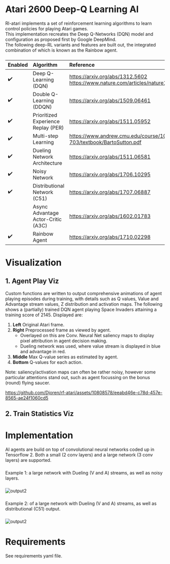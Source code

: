# Atari 2600 Deep-Q Learning AI
Rl-atari implements a set of reinforcement learning algorithms to learn control policies for playing Atari games. <br>
This implementation recreates the Deep Q-Networks (DQN) model and configuration as proposed first by Google DeepMind.<br>
The following deep-RL variants and features are built out, the integrated combination of which is known as the Rainbow agent.
###

Enabled | Algorithm | Reference
:------------ | :-------------| :-----------------------------------|
:heavy_check_mark:   | Deep Q-Learning (DQN) | https://arxiv.org/abs/1312.5602 https://www.nature.com/articles/nature14236  |
:heavy_check_mark: | Double Q-Learning (DDQN) | https://arxiv.org/abs/1509.06461 |
:heavy_check_mark: |Prioritized Experience Replay (PER) | https://arxiv.org/abs/1511.05952 |
:heavy_check_mark: |Multi-step Learning | https://www.andrew.cmu.edu/course/10-703/textbook/BartoSutton.pdf |
:heavy_check_mark: | Dueling Network Architecture|  https://arxiv.org/abs/1511.06581|
:heavy_check_mark: |Noisy Network | https://arxiv.org/abs/1706.10295 |
:heavy_check_mark: |Distributional Network (C51) | https://arxiv.org/abs/1707.06887 |
| | Async Advantage Actor-Critic (A3C)| https://arxiv.org/abs/1602.01783 |
:heavy_check_mark: | Rainbow Agent | https://arxiv.org/abs/1710.02298 |
###


# Visualization

## 1. Agent Play Viz
Custom functions are written to output comprehensive animations of agent playing episodes during training, with details such as Q values, Value and Advantage stream values, Z distribution and activation maps.
The following shows a (partially) trained DQN agent playing Space Invaders attaining a training score of 2145. Displayed are:
1. **Left** Original Atari frame.
2. **Right** Preprocessed frame as viewed by agent.
   - Overlayed on this are Conv. Neural Net saliency maps to display pixel attribution in agent decision making.
   - Dueling network was used, where value stream is displayed in blue and advantage in red.
3. **Middle** Max Q-value series as estimated by agent.
4. **Bottom** Q-values for each action.

Note: saliency/activation maps can often be rather noisy, however some particular attentions stand out, such as agent focussing on the bonus (round) flying saucer.

https://github.com/Djoren/rf-atari/assets/10808578/eeabd46e-c78d-457e-8565-ae24f1060cd5

## 2. Train Statistics Viz


###

# Implementation

AI agents are build on top of convolutional neural networks coded up in Tensorflow 2. Both a small (2 conv layers) and a large network (3 conv layers) are supported.

###

Example 1: a large network with Dueling (V and A) streams, as well as noisy layers.

###

![output2](https://github.com/Djoren/rf-atari/assets/10808578/4843b2fe-c70e-47e8-9397-31a6bf672ece)

###

Example 2: of a large network with Dueling (V and A) streams, as well as distributional (C51) output.

###

![output2](https://github.com/Djoren/rf-atari/assets/10808578/4843b2fe-c70e-47e8-9397-31a6bf672ece)

###

# Requirements
See requirements yaml file.

